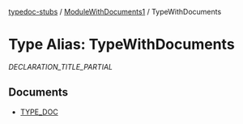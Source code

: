 [typedoc-stubs](../../README.md) / [ModuleWithDocuments1](../README.md) / TypeWithDocuments

# Type Alias: TypeWithDocuments

_DECLARATION_TITLE_PARTIAL_

## Documents

- [TYPE\_DOC](documents/TYPE_DOC.md)
